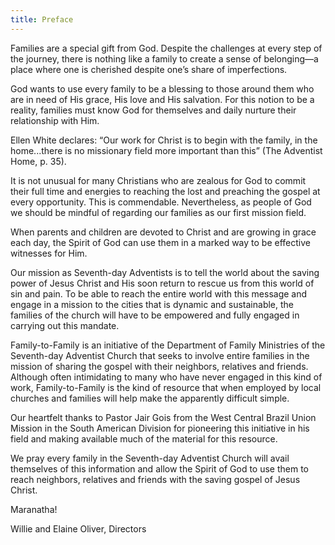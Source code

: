 ```yaml
---
title: Preface
---
```


Families are a special gift from God. Despite the challenges at every step of the journey, there is nothing like a family to create a sense of belonging—a place where one is cherished despite one’s share of imperfections.

God wants to use every family to be a blessing to those around them who are in need of His grace, His love and His salvation. For this notion to be a reality, families must know God for themselves and daily nurture their relationship with Him.

Ellen White declares: “Our work for Christ is to begin with the family, in the home...there is no missionary field more important than this” (The Adventist Home, p. 35).

It is not unusual for many Christians who are zealous for God to commit their full time and energies to reaching the lost and preaching the gospel at every opportunity. This is commendable. Nevertheless, as people of God we should be mindful of regarding our families as our first mission field.

When parents and children are devoted to Christ and are growing in grace each day, the Spirit of God can use them in a marked way to be effective witnesses for Him.

Our mission as Seventh-day Adventists is to tell the world about the saving power of Jesus Christ and His soon return to rescue us from this world of sin and pain. To be able to reach the entire world with this message and engage in a mission to the cities that is dynamic and sustainable, the families of the church will have to be empowered and fully engaged in carrying out this mandate.

Family-to-Family is an initiative of the Department of Family Ministries of the Seventh-day Adventist Church that seeks to involve entire families in the mission of sharing the gospel with their neighbors, relatives and friends. Although often intimidating to many who have never engaged in this kind of work, Family-to-Family is the kind of resource that when employed by local churches and families will help make the apparently difficult simple.

Our heartfelt thanks to Pastor Jair Gois from the West Central Brazil Union Mission in the South American Division for pioneering this initiative in his field and making available much of the material for this resource.

We pray every family in the Seventh-day Adventist Church will avail themselves of this information and allow the Spirit of God to use them to reach neighbors, relatives and friends with the saving gospel of Jesus Christ.

Maranatha!

Willie and Elaine Oliver, Directors